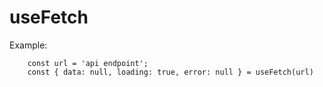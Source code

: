 # useFetch

Example:

````
    const url = 'api endpoint';
    const { data: null, loading: true, error: null } = useFetch(url)
````
